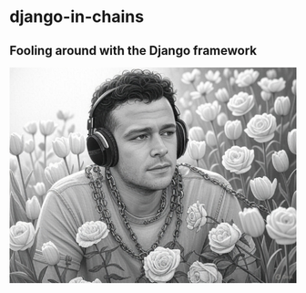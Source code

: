 # django-in-chains

## Fooling around with the Django framework

![alt text](https://github.com/venetak/django-in-chains/blob/main/images/kind_of_django.jpg)